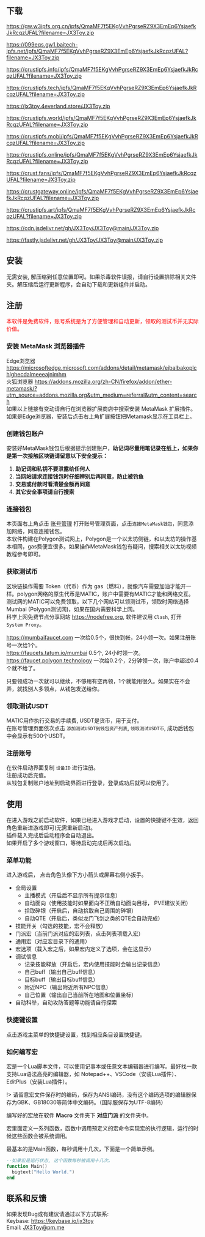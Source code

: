 ## 下载

<https://gw.w3ipfs.org.cn/ipfs/QmaMF7f5EKgVvhPgrseRZ9X3EmEp6YsjaefkJkRcqzUFAL?filename=JX3Toy.zip>

<https://099eqs.gw1.baitech-ipfs.net/ipfs/QmaMF7f5EKgVvhPgrseRZ9X3EmEp6YsjaefkJkRcqzUFAL?filename=JX3Toy.zip>

<https://crustipfs.info/ipfs/QmaMF7f5EKgVvhPgrseRZ9X3EmEp6YsjaefkJkRcqzUFAL?filename=JX3Toy.zip>

<https://crustipfs.tech/ipfs/QmaMF7f5EKgVvhPgrseRZ9X3EmEp6YsjaefkJkRcqzUFAL?filename=JX3Toy.zip>

<https://jx3toy.4everland.store/JX3Toy.zip>

<https://crustipfs.world/ipfs/QmaMF7f5EKgVvhPgrseRZ9X3EmEp6YsjaefkJkRcqzUFAL?filename=JX3Toy.zip>

<https://crustipfs.mobi/ipfs/QmaMF7f5EKgVvhPgrseRZ9X3EmEp6YsjaefkJkRcqzUFAL?filename=JX3Toy.zip>

<https://crustipfs.online/ipfs/QmaMF7f5EKgVvhPgrseRZ9X3EmEp6YsjaefkJkRcqzUFAL?filename=JX3Toy.zip>

<https://crust.fans/ipfs/QmaMF7f5EKgVvhPgrseRZ9X3EmEp6YsjaefkJkRcqzUFAL?filename=JX3Toy.zip>

<https://crustgateway.online/ipfs/QmaMF7f5EKgVvhPgrseRZ9X3EmEp6YsjaefkJkRcqzUFAL?filename=JX3Toy.zip>

<https://crustipfs.art/ipfs/QmaMF7f5EKgVvhPgrseRZ9X3EmEp6YsjaefkJkRcqzUFAL?filename=JX3Toy.zip>

<https://cdn.jsdelivr.net/gh/JX3Toy/JX3Toy@main/JX3Toy.zip>

<https://fastly.jsdelivr.net/gh/JX3Toy/JX3Toy@main/JX3Toy.zip>


## 安装
无需安装, 解压缩到任意位置即可。如果杀毒软件误报，请自行设置排除相关文件夹。解压缩后运行更新程序，会自动下载和更新组件并启动。

## 注册

<font color=red>本软件是免费软件，账号系统是为了方便管理和自动更新，领取的测试币并无实际价值。</font>

### 安装 MetaMask 浏览器插件
Edge浏览器 <https://microsoftedge.microsoft.com/addons/detail/metamask/ejbalbakoplchlghecdalmeeeajnimhm>  
火狐浏览器 <https://addons.mozilla.org/zh-CN/firefox/addon/ether-metamask/?utm_source=addons.mozilla.org&utm_medium=referral&utm_content=search>  
如果以上链接有变动请自行在浏览器扩展商店中搜索安装 MetaMask 扩展插件。  
如果是Edge浏览器，安装后点击右上角扩展按钮把Metamask显示在工具栏上。

### 创建钱包账户
安装好MetaMask钱包后根据提示创建账户，**助记词尽量用笔记录在纸上，如果你是第一次接触区块链请留意以下安全提示：** 
1. **助记词和私钥不要泄露给任何人**
2. **当网站请求连接钱包时仔细辨别后再同意，防止被钓鱼**
3. **交易或付款时看清楚金额再同意**
4. **其它安全事项请自行搜索**

### 连接钱包
本页面右上角点击 <a href="/account.html" target="_blank">账号管理</a> 打开账号管理页面，点击`连接MetaMask钱包`，同意添加网络，同意连接钱包。  
本软件构建在Polygon测试网上，Polygon是一个以太坊侧链，和以太坊的操作基本相同，gas费便宜很多。如果操作MetaMask钱包有疑问，搜索相关以太坊视频教程参考即可。

### 获取测试币
区块链操作需要 Token（代币）作为 gas（燃料），就像汽车需要加油才能开一样。polygon网络的原生代币是MATIC，账户中需要有MATIC才能和网络交互。  
测试网的MATIC可以免费领取，以下几个网站可以领测试币，领取时网络选择 Mumbai (Polygon测试网)，如果在国内需要科学上网。  
科学上网免费节点分享网站 <https://nodefree.org>, 软件建议用 `Clash`, 打开 `System Proxy`。

<https://mumbaifaucet.com> 一次给0.5个，很快到帐，24小领一次。如果注册账号一次给1个。  
<https://faucets.tatum.io/mumbai> 0.5个, 24小时领一次。  
<https://faucet.polygon.technology> 一次给0.2个，2分钟领一次，账户中超过0.4个就不给了。  

只要领成功一次就可以继续，不够用有空再领，1个就能用很久。如果实在不会弄，就找别人多领点，从钱包发送给你。

### 领取测试USDT
MATIC用作执行交易的手续费, USDT是货币，用于支付。  
在账号管理页面依次点击 `添加测试USDT到钱包资产列表`, `领取测试USDT币`, 成功后钱包中会显示有500个USDT。

### 注册账号
在软件启动界面复制 `设备ID` 进行注册。  
注册成功后充值。  
从钱包复制账户地址到启动界面进行登录，登录成功后就可以使用了。

## 使用
在进入游戏之前启动软件，如果已经进入游戏才启动，设置的快捷键不生效，返回角色重新进游戏即可(无需重新启动)。  
插件载入完成后启动程序会自动退出。  
如果开启了多个游戏窗口，等待启动完成后再次启动。  

### 菜单功能
进入游戏后， 点击角色头像下方小箭头或屏幕右侧小扳手。

- 全局设置
  - 主播模式（开启后不显示所有提示信息）
  - 自动面向（使用技能时如果面向不正确自动面向目标， PVE建议关闭）
  - 拾取碎银（开启后，自动拾取自己周围的碎银）
  - 自动QTE（开启后，类似龙门飞剑之类的QTE会自动完成）
- 技能开关（勾选的技能，宏不会释放）
- 门派宏（当前门派对应的宏列表，点击列表项载入宏）
- 通用宏（对应宏目录下的通用）
- 宏选项（载入宏之后，如果宏内定义了选项，会在这显示）
- 调试信息
  - 记录技能释放（开启后，宏内使用技能时会输出记录信息）
  - 自己buff（输出自己buff信息）
  - 目标buff（输出目标buff信息）
  - 附近NPC（输出附近所有NPC信息）
  - 自己位置（输出自己当前所在地图和位置坐标）
- 自动科举，自动攻防答题等功能请自行探索

### 快捷键设置
点击游戏主菜单的快捷键设置，找到相应条目设置快捷键。

### 如何编写宏
宏是一个Lua脚本文件，可以使用记事本或任意文本编辑器进行编写。最好找一款支持Lua语法高亮的编辑器，如 Notepad++、VSCode（安装Lua插件）、EditPlus（安装Lua插件）。

!> 请留意宏文件保存时的编码，保存为ANSI编码，没有这个编码选项的编辑器保存为GBK、GB18030等简体中文编码。（国际服保存为UTF-8编码）

编写好的宏放在软件 **Macro** 文件夹下 **对应门派** 的文件夹中。

宏里面定义一系列函数，函数中调用预定义的宏命令实现宏的执行逻辑，运行的时候这些函数会被系统调用。

最基本的是Main函数，每秒调用十几次，下面是一个简单示例。
```lua
--如果宏是运行状态, 这个函数每秒被调用十几次。
function Main()
  bigtext("Hello World.")
end
```

## 联系和反馈
如果发现Bug或有建议请通过以下方式联系:  
Keybase: <https://keybase.io/jx3toy>  
Email: <JX3Toy@pm.me>  
